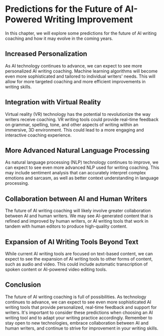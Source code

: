 Predictions for the Future of AI-Powered Writing Improvement
========================================================================================================

In this chapter, we will explore some predictions for the future of AI writing coaching and how it may evolve in the coming years.

Increased Personalization
-------------------------

As AI technology continues to advance, we can expect to see more personalized AI writing coaching. Machine learning algorithms will become even more sophisticated and tailored to individual writers' needs. This will allow for more targeted coaching and more efficient improvements in writing skills.

Integration with Virtual Reality
--------------------------------

Virtual reality (VR) technology has the potential to revolutionize the way writers receive coaching. VR writing tools could provide real-time feedback on grammar, spelling, tone, and other aspects of writing within an immersive, 3D environment. This could lead to a more engaging and interactive coaching experience.

More Advanced Natural Language Processing
-----------------------------------------

As natural language processing (NLP) technology continues to improve, we can expect to see even more advanced NLP used for writing coaching. This may include sentiment analysis that can accurately interpret complex emotions and sarcasm, as well as better context understanding in language processing.

Collaboration between AI and Human Writers
------------------------------------------

The future of AI writing coaching will likely involve greater collaboration between AI and human writers. We may see AI-generated content that is refined and improved by human writers, or AI writing tools that work in tandem with human editors to produce high-quality content.

Expansion of AI Writing Tools Beyond Text
-----------------------------------------

While current AI writing tools are focused on text-based content, we can expect to see the expansion of AI writing tools to other forms of content, such as audio and video. This could include automatic transcription of spoken content or AI-powered video editing tools.

Conclusion
----------

The future of AI writing coaching is full of possibilities. As technology continues to advance, we can expect to see even more sophisticated AI writing tools that provide personalized, real-time feedback and support for writers. It's important to consider these predictions when choosing an AI writing tool and to adapt your writing practice accordingly. Remember to stay open to new technologies, embrace collaboration between AI and human writers, and continue to strive for improvement in your writing skills.
